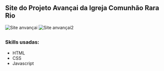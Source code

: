 ## Site do Projeto Avançai da Igreja Comunhão Rara Rio

![Site anvançai](https://github.com/user-attachments/assets/0f6a9201-a32b-4cd5-8a29-075007b4a42f)
![Site anvançai2](https://github.com/user-attachments/assets/cdc44a1b-6878-4ebf-9c4d-9d3ed2f09c8c)
##
### Skills usadas: 
- HTML
- CSS
- Javascript
